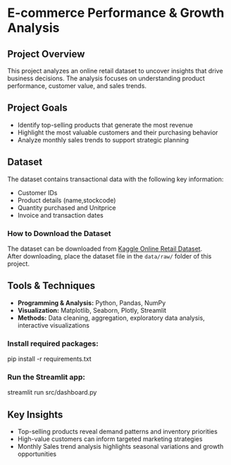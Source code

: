 # E-commerce Performance & Growth Analysis

## Project Overview
This project analyzes an online retail dataset to uncover insights that drive business decisions. The analysis focuses on understanding product performance, customer value, and sales trends.

## Project Goals
- Identify top-selling products that generate the most revenue  
- Highlight the most valuable customers and their purchasing behavior  
- Analyze monthly sales trends to support strategic planning  

## Dataset
The dataset contains transactional data with the following key information:  
- Customer IDs  
- Product details (name,stockcode)  
- Quantity purchased and  Unitprice  
- Invoice and transaction dates

### How to Download the Dataset
The dataset can be downloaded from [Kaggle Online Retail Dataset](https://www.kaggle.com/datasets/vijayuv/onlineretail).  
After downloading, place the dataset file in the `data/raw/` folder of this project.

## Tools & Techniques
- **Programming & Analysis:** Python, Pandas, NumPy  
- **Visualization:** Matplotlib, Seaborn, Plotly, Streamlit  
- **Methods:** Data cleaning, aggregation, exploratory data analysis, interactive visualizations

### Install required packages:
pip install -r requirements.txt
### Run the Streamlit app:
streamlit run src/dashboard.py

## Key Insights
- Top-selling products reveal demand patterns and inventory priorities  
- High-value customers can inform targeted marketing strategies  
- Monthly Sales trend analysis highlights seasonal variations and growth opportunities
